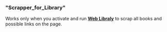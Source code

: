 ### "Scrapper_for_Library"
Works only when you activate and run **[Web Libraly](https://github.com/Denyss-stack/Django_Library)** to scrap all books and possible links on the page.

